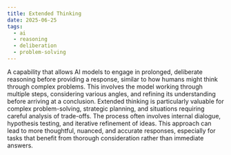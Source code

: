 ```yaml
---
title: Extended Thinking
date: 2025-06-25
tags:
  - ai
  - reasoning
  - deliberation
  - problem-solving
---
```


A capability that allows AI models to engage in prolonged, deliberate reasoning before providing a response, similar to how humans might think through complex problems. This involves the model working through multiple steps, considering various angles, and refining its understanding before arriving at a conclusion. Extended thinking is particularly valuable for complex problem-solving, strategic planning, and situations requiring careful analysis of trade-offs. The process often involves internal dialogue, hypothesis testing, and iterative refinement of ideas. This approach can lead to more thoughtful, nuanced, and accurate responses, especially for tasks that benefit from thorough consideration rather than immediate answers.